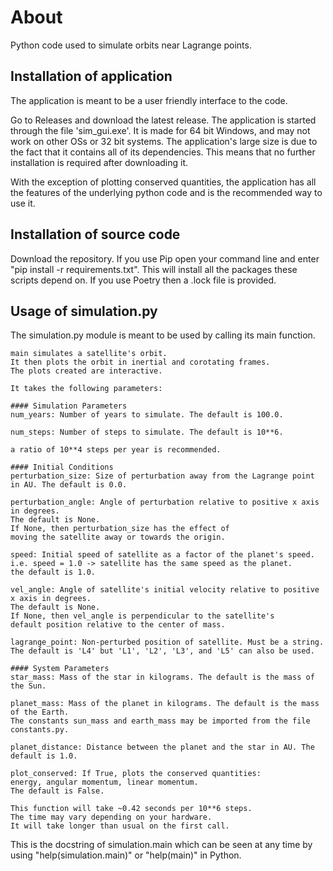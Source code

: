 # About
Python code used to simulate orbits near Lagrange points.

## Installation of application
The application is meant to be a user friendly interface to the code.

Go to Releases and download the latest release. The application is started through the file 'sim_gui.exe'.
It is made for 64 bit Windows, and may not work on other OSs or 32 bit systems. The application's large size is due to the fact that it contains all of its dependencies. This means that no further installation is required after downloading it.

With the exception of plotting conserved quantities, the application has all the features of the underlying python code and is the recommended way to use it.

## Installation of source code
Download the repository.
If you use Pip open your command line and enter "pip install -r requirements.txt". This will install all the packages these scripts depend on. If you use Poetry then a .lock file is provided.

## Usage of simulation.py
The simulation.py module is meant to be used by calling its main function.

```
main simulates a satellite's orbit.
It then plots the orbit in inertial and corotating frames.
The plots created are interactive.

It takes the following parameters:

#### Simulation Parameters
num_years: Number of years to simulate. The default is 100.0.

num_steps: Number of steps to simulate. The default is 10**6.

a ratio of 10**4 steps per year is recommended.

#### Initial Conditions
perturbation_size: Size of perturbation away from the Lagrange point in AU. The default is 0.0.

perturbation_angle: Angle of perturbation relative to positive x axis in degrees.
The default is None.
If None, then perturbation_size has the effect of
moving the satellite away or towards the origin.

speed: Initial speed of satellite as a factor of the planet's speed.
i.e. speed = 1.0 -> satellite has the same speed as the planet.
the default is 1.0.

vel_angle: Angle of satellite's initial velocity relative to positive x axis in degrees.
The default is None.
If None, then vel_angle is perpendicular to the satellite's
default position relative to the center of mass.

lagrange_point: Non-perturbed position of satellite. Must be a string.
The default is 'L4' but 'L1', 'L2', 'L3', and 'L5' can also be used.

#### System Parameters
star_mass: Mass of the star in kilograms. The default is the mass of the Sun.

planet_mass: Mass of the planet in kilograms. The default is the mass of the Earth.
The constants sun_mass and earth_mass may be imported from the file constants.py.

planet_distance: Distance between the planet and the star in AU. The default is 1.0.

plot_conserved: If True, plots the conserved quantities:
energy, angular momentum, linear momentum.
The default is False.

This function will take ~0.42 seconds per 10**6 steps.
The time may vary depending on your hardware.
It will take longer than usual on the first call.
```

This is the docstring of simulation.main which can be seen at any time by using "help(simulation.main)" or "help(main)" in Python.
